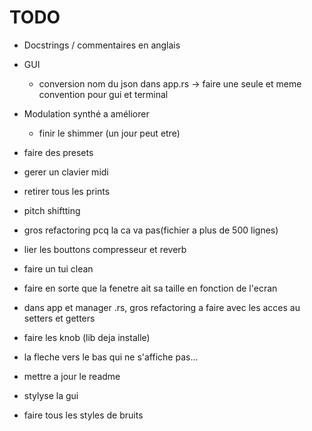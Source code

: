# TODO

- Docstrings / commentaires en anglais

- GUI
  - conversion nom du json dans app.rs -> faire une seule et meme convention pour gui et terminal

- Modulation synthé a améliorer
  - finir le shimmer (un jour peut etre)

- faire des presets

- gerer un clavier midi

- retirer tous les prints

- pitch shiftting

- gros refactoring pcq la ca va pas(fichier a plus de 500 lignes)

- lier les bouttons compresseur et reverb

- faire un tui clean

- faire en sorte que la fenetre ait sa taille en fonction de l'ecran

- dans app et manager .rs, gros refactoring a faire avec les acces au setters et getters

- faire les knob (lib deja installe)

- la fleche vers le bas qui ne s'affiche pas...

- mettre a jour le readme

- stylyse la gui

- faire tous les styles de bruits
